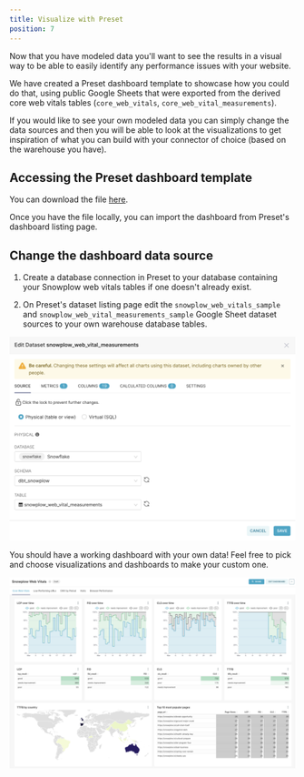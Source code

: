 ```yaml
---
title: Visualize with Preset
position: 7
---
```


Now that you have modeled data you'll want to see the results in a visual way to be able to easily identify any performance issues with your website.

We have created a Preset dashboard template to showcase how you could do that, using public Google Sheets that were exported from the derived core web vitals tables (`core_web_vitals`, `core_web_vital_measurements`).

If you would like to see your own modeled data you can simply change the data sources and then you will be able to look at the visualizations to get inspiration of what you can build with your connector of choice (based on the warehouse you have).

## Accessing the Preset dashboard template

You can download the file [here](https://snowplow-demo-datasets.s3.eu-central-1.amazonaws.com/Visualization/snowplow_web_vitals_preset_dashboard.zip).

Once you have the file locally, you can import the dashboard from Preset's dashboard listing page.

## Change the dashboard data source

1. Create a database connection in Preset to your database containing your Snowplow web vitals tables if one doesn't already exist.

2. On Preset's dataset listing page edit the `snowplow_web_vitals_sample` and `snowplow_web_vital_measurements_sample` Google Sheet dataset sources to your own warehouse database tables.

![Preset Edit Dataset](images/visualize/preset_edit_dataset.png)

You should have a working dashboard with your own data! Feel free to pick and choose visualizations and dashboards to make your custom one.

![Preset Dashboard](images/visualize/preset_dashboard.png)
